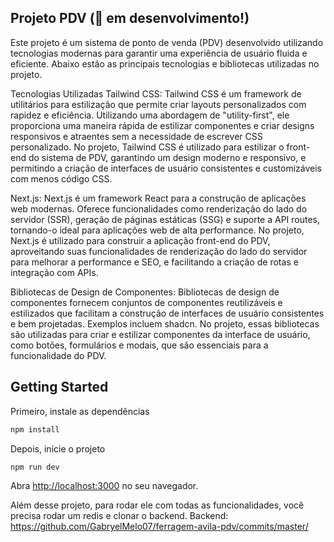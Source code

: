 ## Projeto PDV (🚧 em desenvolvimento!)
Este projeto é um sistema de ponto de venda (PDV) desenvolvido utilizando tecnologias modernas para garantir uma experiência de usuário fluida e eficiente. Abaixo estão as principais tecnologias e bibliotecas utilizadas no projeto.

Tecnologias Utilizadas
Tailwind CSS: Tailwind CSS é um framework de utilitários para estilização que permite criar layouts personalizados com rapidez e eficiência. Utilizando uma abordagem de "utility-first", ele proporciona uma maneira rápida de estilizar componentes e criar designs responsivos e atraentes sem a necessidade de escrever CSS personalizado. No projeto, Tailwind CSS é utilizado para estilizar o front-end do sistema de PDV, garantindo um design moderno e responsivo, e permitindo a criação de interfaces de usuário consistentes e customizáveis com menos código CSS.

Next.js: Next.js é um framework React para a construção de aplicações web modernas. Oferece funcionalidades como renderização do lado do servidor (SSR), geração de páginas estáticas (SSG) e suporte a API routes, tornando-o ideal para aplicações web de alta performance. No projeto, Next.js é utilizado para construir a aplicação front-end do PDV, aproveitando suas funcionalidades de renderização do lado do servidor para melhorar a performance e SEO, e facilitando a criação de rotas e integração com APIs.

Bibliotecas de Design de Componentes: Bibliotecas de design de componentes fornecem conjuntos de componentes reutilizáveis e estilizados que facilitam a construção de interfaces de usuário consistentes e bem projetadas. Exemplos incluem shadcn. No projeto, essas bibliotecas são utilizadas para criar e estilizar componentes da interface de usuário, como botões, formulários e modais, que são essenciais para a funcionalidade do PDV.

## Getting Started

Primeiro, instale as dependências

```bash
npm install
```
Depois, inicie o projeto

```bash
npm run dev
```

Abra [http://localhost:3000](http://localhost:3000) no seu navegador.

Além desse projeto, para rodar ele com todas as funcionalidades, você precisa rodar um redis e clonar o backend.
Backend:
https://github.com/GabryelMelo07/ferragem-avila-pdv/commits/master/
